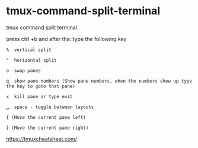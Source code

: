 # tmux-command-split-terminal
tmux command split terminal

press ctrl +b and after tha: type the following key

```
%  vertical split
```
```
"  horizontal split
```
```
o  swap panes
```
```
q  show pane numbers (Show pane numbers, when the numbers show up type the key to goto that pane)
```
```
x  kill pane or type exit
```
```
⍽  space - toggle between layouts
```
```
{ (Move the current pane left)
```
```
} (Move the current pane right)
```

https://tmuxcheatsheet.com/
